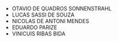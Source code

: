 - OTAVIO DE QUADROS SONNENSTRAHL
- LUCAS SASSI DE SOUZA
- NICOLAS DE ANTONI MENDES
- EDUARDO PARIZE
- VINICUIS RIBAS BIDA
